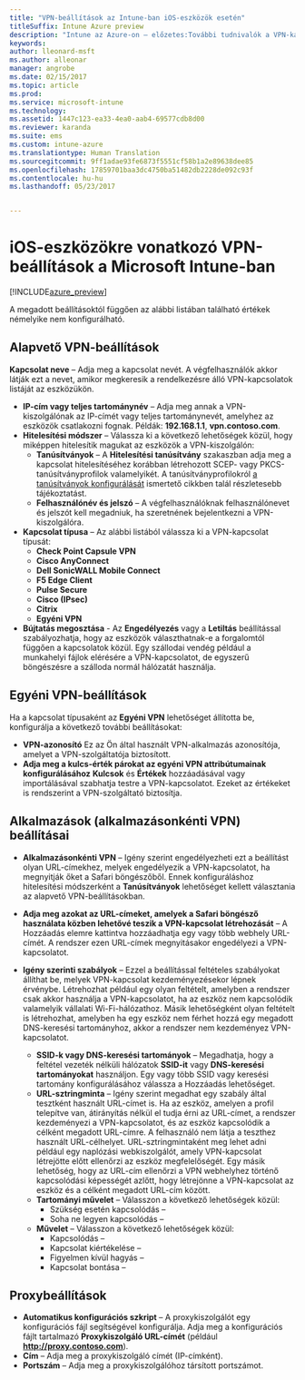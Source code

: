 ```yaml
---
title: "VPN-beállítások az Intune-ban iOS-eszközök esetén"
titleSuffix: Intune Azure preview
description: "Intune az Azure-on – előzetes:További tudnivalók a VPN-kapcsolatok iOS-eszközökön való konfigurálásához használható Intune-beállításokról."
keywords: 
author: lleonard-msft
ms.author: alleonar
manager: angrobe
ms.date: 02/15/2017
ms.topic: article
ms.prod: 
ms.service: microsoft-intune
ms.technology: 
ms.assetid: 1447c123-ea33-4ea0-aab4-69577cdb8d00
ms.reviewer: karanda
ms.suite: ems
ms.custom: intune-azure
ms.translationtype: Human Translation
ms.sourcegitcommit: 9ff1adae93fe6873f5551cf58b1a2e89638dee85
ms.openlocfilehash: 17859701baa3dc4750ba51482db2228de092c93f
ms.contentlocale: hu-hu
ms.lasthandoff: 05/23/2017


---
```


# <a name="vpn-settings-for-ios-devices-in-microsoft-intune"></a>iOS-eszközökre vonatkozó VPN-beállítások a Microsoft Intune-ban

[!INCLUDE[azure_preview](./includes/azure_preview.md)]

A megadott beállításoktól függően az alábbi listában található értékek némelyike nem konfigurálható.

## <a name="base-vpn-settings"></a>Alapvető VPN-beállítások


**Kapcsolat neve** – Adja meg a kapcsolat nevét. A végfelhasználók akkor látják ezt a nevet, amikor megkeresik a rendelkezésre álló VPN-kapcsolatok listáját az eszközükön.
- **IP-cím vagy teljes tartománynév** – Adja meg annak a VPN-kiszolgálónak az IP-címét vagy teljes tartománynevét, amelyhez az eszközök csatlakozni fognak. Példák: **192.168.1.1**, **vpn.contoso.com**.
- **Hitelesítési módszer** – Válassza ki a következő lehetőségek közül, hogy miképpen hitelesítik magukat az eszközök a VPN-kiszolgálón:
    - **Tanúsítványok** – A **Hitelesítési tanúsítvány** szakaszban adja meg a kapcsolat hitelesítéséhez korábban létrehozott SCEP- vagy PKCS-tanúsítványprofilok valamelyikét. A tanúsítványprofilokról [a tanúsítványok konfigurálását](certificates-configure.md) ismertető cikkben talál részletesebb tájékoztatást.
    - **Felhasználónév és jelszó** – A végfelhasználóknak felhasználónevet és jelszót kell megadniuk, ha szeretnének bejelentkezni a VPN-kiszolgálóra.
- **Kapcsolat típusa** – Az alábbi listából válassza ki a VPN-kapcsolat típusát:
    - **Check Point Capsule VPN**
    - **Cisco AnyConnect**
    - **Dell SonicWALL Mobile Connect**
    - **F5 Edge Client**
    - **Pulse Secure**
    - **Cisco (IPsec)**
    - **Citrix**
    - **Egyéni VPN**
- **Bújtatás megosztása** - Az **Engedélyezés** vagy a **Letiltás** beállítással szabályozhatja, hogy az eszközök választhatnak-e a forgalomtól függően a kapcsolatok közül. Egy szállodai vendég például a munkahelyi fájlok elérésére a VPN-kapcsolatot, de egyszerű böngészésre a szálloda normál hálózatát használja.


## <a name="custom-vpn-settings"></a>Egyéni VPN-beállítások

Ha a kapcsolat típusaként az **Egyéni VPN** lehetőséget állította be, konfigurálja a következő további beállításokat:

- **VPN-azonosító** Ez az Ön által használt VPN-alkalmazás azonosítója, amelyet a VPN-szolgáltatója biztosított.
- **Adja meg a kulcs-érték párokat az egyéni VPN attribútumainak konfigurálásához** **Kulcsok** és **Értékek** hozzáadásával vagy importálásával szabhatja testre a VPN-kapcsolatot. Ezeket az értékeket is rendszerint a VPN-szolgáltató biztosítja.

## <a name="apps-per-app-vpn-settings"></a>Alkalmazások (alkalmazásonkénti VPN) beállításai

- **Alkalmazásonkénti VPN** – Igény szerint engedélyezheti ezt a beállítást olyan URL-címekhez, melyek engedélyezik a VPN-kapcsolatot, ha megnyitják őket a Safari böngészőből. Ennek konfiguráláshoz hitelesítési módszerként a **Tanúsítványok** lehetőséget kellett választania az alapvető VPN-beállításokban.
- **Adja meg azokat az URL-címeket, amelyek a Safari böngésző használata közben lehetővé teszik a VPN-kapcsolat létrehozását** – A Hozzáadás elemre kattintva hozzáadhatja egy vagy több webhely URL-címét. A rendszer ezen URL-címek megnyitásakor engedélyezi a VPN-kapcsolatot.

- **Igény szerinti szabályok** – Ezzel a beállítással feltételes szabályokat állíthat be, melyek VPN-kapcsolat kezdeményezésekor lépnek érvénybe. Létrehozhat például egy olyan feltételt, amelyben a rendszer csak akkor használja a VPN-kapcsolatot, ha az eszköz nem kapcsolódik valamelyik vállalati Wi-Fi-hálózathoz. Másik lehetőségként olyan feltételt is létrehozhat, amelyben ha egy eszköz nem férhet hozzá egy megadott DNS-keresési tartományhoz, akkor a rendszer nem kezdeményez VPN-kapcsolatot.

    - **SSID-k vagy DNS-keresési tartományok** – Megadhatja, hogy a feltétel vezeték nélküli hálózatok **SSID-it** vagy **DNS-keresési tartományokat** használjon. Egy vagy több SSID vagy keresési tartomány konfigurálásához válassza a Hozzáadás lehetőséget.
    - **URL-sztringminta** – Igény szerint megadhat egy szabály által tesztként használt URL-címet is. Ha az eszköz, amelyen a profil telepítve van, átirányítás nélkül el tudja érni az URL-címet, a rendszer kezdeményezi a VPN-kapcsolatot, és az eszköz kapcsolódik a célként megadott URL-címre. A felhasználó nem látja a teszthez használt URL-célhelyet. URL-sztringmintaként meg lehet adni például egy naplózási webkiszolgálót, amely VPN-kapcsolat létrejötte előtt ellenőrzi az eszköz megfelelőségét. Egy másik lehetőség, hogy az URL-cím ellenőrzi a VPN webhelyhez történő kapcsolódási képességét azlőtt, hogy létrejönne a VPN-kapcsolat az eszköz és a célként megadott URL-cím között.
    - **Tartományi művelet** – Válasszon a következő lehetőségek közül:
        - Szükség esetén kapcsolódás – 
        - Soha ne legyen kapcsolódás – 
    - **Művelet** – Válasszon a következő lehetőségek közül:
        - Kapcsolódás – 
        - Kapcsolat kiértékelése – 
        - Figyelmen kívül hagyás – 
        - Kapcsolat bontása – 


## <a name="proxy-settings"></a>Proxybeállítások

- **Automatikus konfigurációs szkript** – A proxykiszolgálót egy konfigurációs fájl segítségével konfigurálja. Adja meg a konfigurációs fájlt tartalmazó **Proxykiszolgáló URL-címét** (például **http://proxy.contoso.com**).
- **Cím** – Adja meg a proxykiszolgáló címét (IP-címként).
- **Portszám** – Adja meg a proxykiszolgálóhoz társított portszámot.

